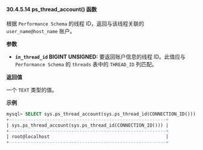 #### 30.4.5.14 ps_thread_account() 函数

根据 `Performance Schema` 的线程 ID，返回与该线程关联的 `user_name@host_name` 账户。

**参数**

- **`in_thread_id` BIGINT UNSIGNED:** 要返回账户信息的线程 ID。此值应与 `Performance Schema` 的 `threads` 表中的 `THREAD_ID` 列匹配。

**返回值**

一个 `TEXT` 类型的值。

**示例**

```sql
mysql> SELECT sys.ps_thread_account(sys.ps_thread_id(CONNECTION_ID()));
+----------------------------------------------------------+
| sys.ps_thread_account(sys.ps_thread_id(CONNECTION_ID())) |
+----------------------------------------------------------+
| root@localhost                                           |
+----------------------------------------------------------+
```

